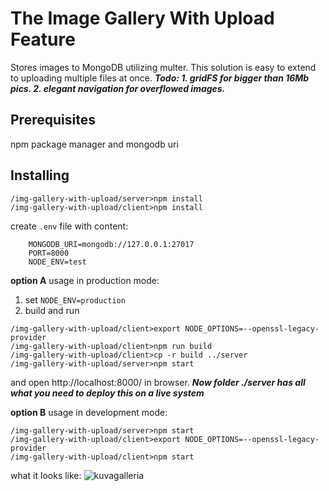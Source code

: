 # The Image Gallery With Upload Feature
Stores images to MongoDB utilizing multer. This solution is easy to extend to uploading multiple files at once. **_Todo: 1. gridFS for bigger than 16Mb pics. 2. elegant navigation for overflowed images._**

## Prerequisites

npm package manager and mongodb uri

## Installing
```
/img-gallery-with-upload/server>npm install
/img-gallery-with-upload/client>npm install
```
create `.env` file with content:
```
    MONGODB_URI=mongodb://127.0.0.1:27017
    PORT=8000
    NODE_ENV=test
```
__option A__ usage in production mode:
1. set `NODE_ENV=production`
2. build and run   
```
/img-gallery-with-upload/client>export NODE_OPTIONS=--openssl-legacy-provider
/img-gallery-with-upload/client>npm run build
/img-gallery-with-upload/client>cp -r build ../server
/img-gallery-with-upload/server>npm start
```
and open http://localhost:8000/ in browser. ___Now folder ./server has all what you need to deploy this on a live system___

__option B__ usage in development mode:
```
/img-gallery-with-upload/server>npm start
/img-gallery-with-upload/client>export NODE_OPTIONS=--openssl-legacy-provider
/img-gallery-with-upload/client>npm start
```

what it looks like:
![kuvagalleria](https://github.com/juhaj77/img-gallery/blob/main/IGCapture.PNG)

